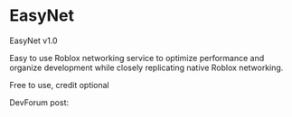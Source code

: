 # EasyNet
EasyNet v1.0

Easy to use Roblox networking service to optimize performance and organize development while closely replicating native Roblox networking.

Free to use, credit optional

DevForum post: 

